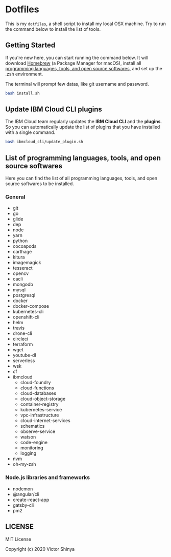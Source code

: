 # Dotfiles

This is my `dotfiles`, a shell script to install my local OSX machine. Try to run the command below to install the list of tools.

## Getting Started

If you're new here, you can start running the command below. It will download [Homebrew](https://brew.sh) (a Package Manager for macOS), install all [programming languages, tools, and open source softwares](#List-of-programming-languages-tools-and-open-source-softwares), and set up the .zsh environment.

The terminal will prompt few datas, like git username and password.

```sh
bash install.sh
```

## Update IBM Cloud CLI plugins

The IBM Cloud team regularly updates the **IBM Cloud CLI** and the **plugins**. So you can automatically update the list of plugins that you have installed with a single command.

```sh
bash ibmcloud_cli/update_plugin.sh
```

## List of programming languages, tools, and open source softwares

Here you can find the list of all programming languages, tools, and open source softwares to be installed.

### General

- git
- go
- glide
- dep
- node
- yarn
- python
- cocoapods
- carthage
- kitura
- imagemagick
- tesseract
- opencv
- cacli
- mongodb
- mysql
- postgresql
- docker
- docker-compose
- kubernetes-cli
- openshift-cli
- helm
- travis
- drone-cli
- circleci
- terraform
- wget
- youtube-dl
- serverless
- wsk
- cf
- ibmcloud
  - cloud-foundry
  - cloud-functions
  - cloud-databases
  - cloud-object-storage
  - container-registry
  - kubernetes-service
  - vpc-infrastructure
  - cloud-internet-services
  - schematics
  - observe-service
  - watson
  - code-engine
  - monitoring
  - logging
- nvm
- oh-my-zsh

### Node.js libraries and frameworks

- nodemon
- @angular/cli
- create-react-app
- gatsby-cli
- pm2

## LICENSE

MIT License

Copyright (c) 2020 Victor Shinya
